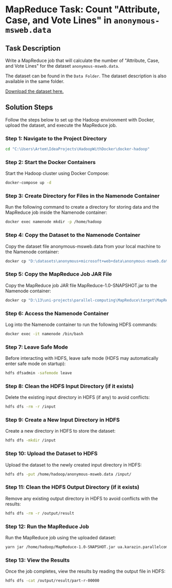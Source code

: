 # MapReduce Task: Count "Attribute, Case, and Vote Lines" in `anonymous-msweb.data`

## Task Description

Write a MapReduce job that will calculate the number of "Attribute, Case, and Vote Lines" for the dataset `anonymous-msweb.data`. 

The dataset can be found in the `Data Folder`. The dataset description is also available in the same folder.

[Download the dataset here.](https://archive.ics.uci.edu/dataset/4/anonymous+microsoft+web+data)

## Solution Steps

Follow the steps below to set up the Hadoop environment with Docker, upload the dataset, and execute the MapReduce job.

### Step 1: Navigate to the Project Directory

```bash
cd "C:\Users\Artem\IdeaProjects\HadoopWithDocker\docker-hadoop"
```

### Step 2: Start the Docker Containers

Start the Hadoop cluster using Docker Compose:

```bash
docker-compose up -d
```

### Step 3: Create Directory for Files in the Namenode Container

Run the following command to create a directory for storing data and the MapReduce job inside the Namenode container:

```bash
docker exec namenode mkdir -p /home/hadoop
```

### Step 4: Copy the Dataset to the Namenode Container

Copy the dataset file anonymous-msweb.data from your local machine to the Namenode container:

```bash
docker cp "D:\datasets\anonymous+microsoft+web+data\anonymous-msweb.data" namenode:/home/hadoop/
```

### Step 5: Copy the MapReduce Job JAR File

Copy the MapReduce job JAR file MapReduce-1.0-SNAPSHOT.jar to the Namenode container:

```bash
docker cp "D:\13\uni-projects\parallel-computing\MapReduce\target\MapReduce-1.0-SNAPSHOT.jar" namenode:/home/hadoop/
```

### Step 6: Access the Namenode Container

Log into the Namenode container to run the following HDFS commands:
```bash
docker exec -it namenode /bin/bash
```

### Step 7: Leave Safe Mode

Before interacting with HDFS, leave safe mode (HDFS may automatically enter safe mode on startup):

```bash
hdfs dfsadmin -safemode leave
```

### Step 8: Clean the HDFS Input Directory (if it exists)

Delete the existing input directory in HDFS (if any) to avoid conflicts:

```bash
hdfs dfs -rm -r /input
```


### Step 9: Create a New Input Directory in HDFS

Create a new directory in HDFS to store the dataset:
```bash
hdfs dfs -mkdir /input
```


### Step 10: Upload the Dataset to HDFS

Upload the dataset to the newly created input directory in HDFS:
```bash
hdfs dfs -put /home/hadoop/anonymous-msweb.data /input/
```

### Step 11: Clean the HDFS Output Directory (if it exists)

Remove any existing output directory in HDFS to avoid conflicts with the results:
```bash
hdfs dfs -rm -r /output/result
```


### Step 12: Run the MapReduce Job

Run the MapReduce job using the uploaded dataset:
```bash
yarn jar /home/hadoop/MapReduce-1.0-SNAPSHOT.jar ua.karazin.parallelcomputing.CountLines /input/anonymous-msweb.data /output/result
```

### Step 13: View the Results

Once the job completes, view the results by reading the output file in HDFS:
```bash
hdfs dfs -cat /output/result/part-r-00000
```